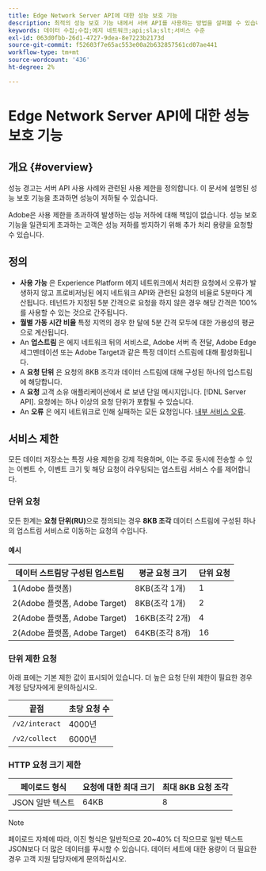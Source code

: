 ```yaml
---
title: Edge Network Server API에 대한 성능 보호 기능
description: 최적의 성능 보호 기능 내에서 서버 API를 사용하는 방법을 살펴볼 수 있습니다.
keywords: 데이터 수집;수집;에지 네트워크;api;sla;slt;서비스 수준
exl-id: 063d0fbb-26d1-4727-9dea-8e7223b2173d
source-git-commit: f52603f7e65ac553e00a2b632857561cd07ae441
workflow-type: tm+mt
source-wordcount: '436'
ht-degree: 2%

---
```


# Edge Network Server API에 대한 성능 보호 기능

## 개요 {#overview}

성능 경고는 서버 API 사용 사례와 관련된 사용 제한을 정의합니다. 이 문서에 설명된 성능 보호 기능을 초과하면 성능이 저하될 수 있습니다.

Adobe은 사용 제한을 초과하여 발생하는 성능 저하에 대해 책임이 없습니다. 성능 보호 기능을 일관되게 초과하는 고객은 성능 저하를 방지하기 위해 추가 처리 용량을 요청할 수 있습니다.

## 정의

* **사용 가능** 은 Experience Platform 에지 네트워크에서 처리한 요청에서 오류가 발생하지 않고 프로비저닝된 에지 네트워크 API와 관련된 요청의 비율로 5분마다 계산됩니다. 테넌트가 지정된 5분 간격으로 요청을 하지 않은 경우 해당 간격은 100%를 사용할 수 있는 것으로 간주됩니다.
* **월별 가동 시간 비율** 특정 지역의 경우 한 달에 5분 간격 모두에 대한 가용성의 평균으로 계산됩니다.
* An **업스트림** 은 에지 네트워크 뒤의 서비스로, Adobe 서버 측 전달, Adobe Edge 세그멘테이션 또는 Adobe Target과 같은 특정 데이터 스트림에 대해 활성화됩니다.
* A **요청 단위** 은 요청의 8KB 조각과 데이터 스트림에 대해 구성된 하나의 업스트림에 해당합니다.
* A **요청** 고객 소유 애플리케이션에서 로 보낸 단일 메시지입니다. [!DNL Server API]. 요청에는 하나 이상의 요청 단위가 포함될 수 있습니다.
* An **오류** 은 에지 네트워크로 인해 실패하는 모든 요청입니다. [내부 서비스 오류](error-handling.md).

## 서비스 제한

모든 데이터 저장소는 특정 사용 제한을 강제 적용하며, 이는 주로 동시에 전송할 수 있는 이벤트 수, 이벤트 크기 및 해당 요청이 라우팅되는 업스트림 서비스 수를 제어합니다.

### 단위 요청

모든 한계는 **요청 단위(RU)**&#x200B;으로 정의되는 경우 **8KB 조각** 데이터 스트림에 구성된 하나의 업스트림 서비스로 이동하는 요청의 수입니다.

#### 예시

| 데이터 스트림당 구성된 업스트림 | 평균 요청 크기 | 단위 요청 |
| --- | --- | --- |
| 1(Adobe 플랫폼) | 8KB(조각 1개) | 1 |
| 2(Adobe 플랫폼, Adobe Target) | 8KB(조각 1개) | 2 |
| 2(Adobe 플랫폼, Adobe Target) | 16KB(조각 2개) | 4 |
| 2(Adobe 플랫폼, Adobe Target) | 64KB(조각 8개) | 16 |

### 단위 제한 요청

아래 표에는 기본 제한 값이 표시되어 있습니다. 더 높은 요청 단위 제한이 필요한 경우 계정 담당자에게 문의하십시오.

| 끝점 | 초당 요청 수 |
| --- | --- |
| `/v2/interact` | 4000년 |
| `/v2/collect` | 6000년 |


### HTTP 요청 크기 제한

| 페이로드 형식 | 요청에 대한 최대 크기 | 최대 8KB 요청 조각 |
| --- | --- | --- |
| JSON 일반 텍스트 | 64KB | 8 |


>[!NOTE]
>
>페이로드 자체에 따라, 이진 형식은 일반적으로 20~40% 더 작으므로 일반 텍스트 JSON보다 더 많은 데이터를 푸시할 수 있습니다. 데이터 세트에 대한 용량이 더 필요한 경우 고객 지원 담당자에게 문의하십시오.
